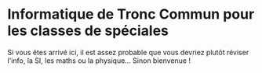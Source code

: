 # Informatique de Tronc Commun pour les classes de spéciales

Si vous êtes arrivé ici, il est assez probable que vous devriez plutôt réviser l'info, la SI, les maths ou la physique...
Sinon bienvenue !
